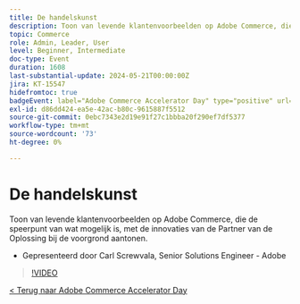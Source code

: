 ```yaml
---
title: De handelskunst
description: Toon van levende klantenvoorbeelden op Adobe Commerce, die de speerpunt van wat mogelijk is, met de innovaties van de Partner van de Oplossing bij de voorgrond aantonen.
topic: Commerce
role: Admin, Leader, User
level: Beginner, Intermediate
doc-type: Event
duration: 1608
last-substantial-update: 2024-05-21T00:00:00Z
jira: KT-15547
hidefromtoc: true
badgeEvent: label="Adobe Commerce Accelerator Day" type="positive" url="https://experienceleague.adobe.com/nl/docs/events/apac-commerce-recordings/2024/overview"
exl-id: d86dd424-ea5e-42ac-b80c-9615887f5512
source-git-commit: 0ebc7343e2d19e91f27c1bbba20f290ef7df5377
workflow-type: tm+mt
source-wordcount: '73'
ht-degree: 0%

---
```


# De handelskunst

Toon van levende klantenvoorbeelden op Adobe Commerce, die de speerpunt van wat mogelijk is, met de innovaties van de Partner van de Oplossing bij de voorgrond aantonen.

+ Gepresenteerd door Carl Screwvala, Senior Solutions Engineer - Adobe

>[!VIDEO](https://video.tv.adobe.com/v/3455494/?learn=on&captions=dut)

[&lt; Terug naar Adobe Commerce Accelerator Day](./overview.md)
